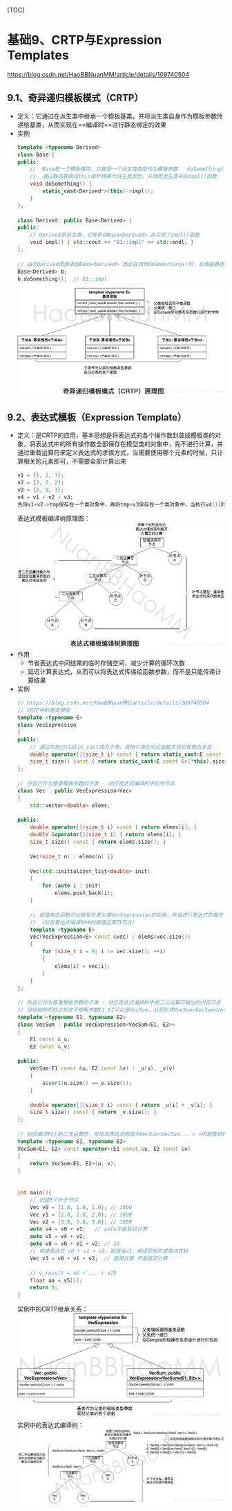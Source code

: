[TOC]
# 基础9、CRTP与Expression Templates
https://blog.csdn.net/HaoBBNuanMM/article/details/109740504

## 9.1、奇异递归模板模式（CRTP）
* 定义：它通过在派生类中继承一个模板基类，并将派生类自身作为模板参数传递给基类，从而实现在==编译时==进行静态绑定的效果
* 实例
    ```cpp
    template <typename Derived>
    class Base {
    public:
        //  Base是一个模板基类，它接受一个派生类类型作为模板参数   doSomething()函数
        //  通过静态转换将this指针转换为派生类类型，并调用派生类中的impl()函数 
        void doSomething() {
            static_cast<Derived*>(this)->impl();
        }
    };

    class Derived: public Base<Derived> {
    public:
        // Derived是派生类，它继承自Base<Derived> 并实现了impl()函数
        void impl() { std::cout << "D1::impl" << std::endl; }
    };

    // 由于Derived类继承自Base<Derived> 因此在调用doSomething()时，会根据静态绑定的规则调用Derived类中的impl()函数
    Base<Derived> b;
    b.doSomething();  // D1::impl
    ```
    <img src="../data/crtp.png">

## 9.2、表达式模板（Expression Template）
* 定义：是CRTP的应用，基本思想是将表达式的各个操作数封装成模板类的对象，将表达式中的所有操作数全部保存在模型类的对象中，先不进行计算，并通过重载运算符来定义表达式的求值方式，当需要使用哪个元素的时候，只计算相关的元素即可，不需要全部计算出来
    ```cpp
    v1 = {1, 1, 1};
    v2 = {2, 2, 2};
    v3 = {3, 3, 3};
    v4 = v1 + v2 + v3;
    先将v1+v2->tmp保存在一个类对象中，再将tmp+v3保存在一个类对象中，当执行v4[1]时再递归计算v1[1]+v2[1]+v3[1]即可，不需要计算无关元素
    ```
    表达式模板编译树原理图：
    <img src="../data/expression_template1.png">
* 作用
    * 节省表达式中间结果的临时存储空间，减少计算的循环次数
    * 延迟计算表达式，从而可以将表达式传递给函数参数，而不是只能传递计算结果
* 实例
    ```cpp
    // https://blog.csdn.net/HaoBBNuanMM/article/details/109740504
    // CRTP中的基类模板
    template <typename E>
    class VecExpression
    {
    public:
        // 通过将自己static_cast成为子类，调用子类的对应函数实现实现静态多态
        double operator[](size_t i) const { return static_cast<E const &>(*this)[i]; }
        size_t size() const { return static_cast<E const &>(*this).size(); }
    };

    // 将自己作为基类模板参数的子类 - 对应表达式编译树中的叶节点
    class Vec : public VecExpression<Vec>
    {
        std::vector<double> elems;

    public:
        double operator[](size_t i) const { return elems[i]; }
        double &operator[](size_t i) { return elems[i]; }
        size_t size() const { return elems.size(); }

        Vec(size_t n) : elems(n) {}

        Vec(std::initializer_list<double> init)
        {
            for (auto i : init)
                elems.push_back(i);
        }

        // 赋值构造函数可以接受任意父类VecExpression的实例，并且进行表达式的展开
        // （对应表达式编译树中的赋值运算符节点）
        template <typename E>
        Vec(VecExpression<E> const &vec) : elems(vec.size())
        {
            for (size_t i = 0; i != vec.size(); ++i)
            {
                elems[i] = vec[i];
            }
        }
    };

    // 将自己作为基类模板参数的子类 - 对应表达式编译树中的二元运算符输出的内部节点
    // 该结构的巧妙之处在于模板参数E1 E2可以是VecSum，从而形成VecSum<VecSum<VecSum ... > > >的嵌套结构，体现了表达式模板的精髓：将表达式计算改造成为了构造嵌套结构
    template <typename E1, typename E2>
    class VecSum : public VecExpression<VecSum<E1, E2>>
    {
        E1 const &_u;
        E2 const &_v;

    public:
        VecSum(E1 const &u, E2 const &v) : _u(u), _v(v)
        {
            assert(u.size() == v.size());
        }

        double operator[](size_t i) const { return _u[i] + _v[i]; }
        size_t size() const { return _v.size(); }
    };

    // 对应编译树上的二元运算符，将加法表达式构造为VecSum<VecSum... > >的嵌套结构
    template <typename E1, typename E2>
    VecSum<E1, E2> const operator+(E1 const &u, E2 const &v)
    {
        return VecSum<E1, E2>(u, v);
    }


    int main(){
        // 创建3个叶子节点
        Vec v0 = {1.0, 1.0, 1.0}; // 1000
        Vec v1 = {2.0, 2.0, 2.0}; // 1000
        Vec v2 = {3.0, 3.0, 3.0}; // 1000
        auto v4 = v0 + v1;   // auto才能延迟计算
        auto v5 = v4 + v2; 
        auto v8 = v0 + v1 + v2; // 20
        // 构建表达式 v0 + v1 + v2，赋值给v3，编译阶段形成表达式树
        Vec v3 = v0 + v1 + v2;  // 直接计算 不是延迟计算

        // v_result = v0 + ... + v19
        float aa = v5[1];
        return 0;
    }
    ```
    实例中的CRTP继承关系：
    <img src="../data/expression_template2.png">  
    实例中的表达式编译树： 
   <img src="../data/expression_template3.png">
